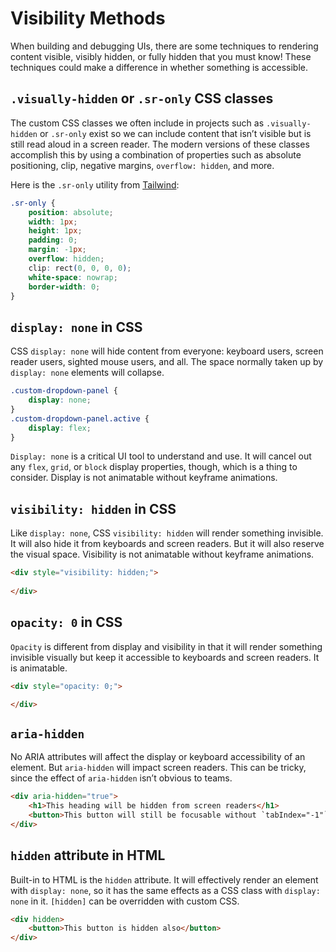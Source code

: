 <script setup>
   import './components/visibility-widget.ts'
 
</script>


# Visibility Methods

When building and debugging UIs, there are some techniques to rendering content visible, visibly hidden, or fully hidden that you must know! These techniques could make a difference in whether something is accessible.

## `.visually-hidden` or `.sr-only` CSS classes

The custom CSS classes we often include in projects such as `.visually-hidden` or `.sr-only` exist so we can include content that isn’t visible but is still read aloud in a screen reader. The modern versions of these classes accomplish this by using a combination of properties such as absolute positioning, clip, negative margins, `overflow: hidden`, and more.

Here is the `.sr-only` utility from [Tailwind](https://tailwindcss.com/docs/screen-readers):

```css
.sr-only {
    position: absolute;
    width: 1px;
    height: 1px;
    padding: 0;
    margin: -1px;
    overflow: hidden;
    clip: rect(0, 0, 0, 0);
    white-space: nowrap;
    border-width: 0;
}
```

<visibility-widget option-name=".sr-only" classes-to-toggle="sr-only"></visibility-widget>

## `display: none` in CSS

CSS `display: none` will hide content from everyone: keyboard users, screen reader users, sighted mouse users, and all. The space normally taken up by `display: none` elements will collapse. 

```css
.custom-dropdown-panel {
    display: none;
}
.custom-dropdown-panel.active {
    display: flex;
}
```
`Display: none` is a critical UI tool to understand and use. It will cancel out any `flex`, `grid`, or `block` display properties, though, which is a thing to consider. Display is not animatable without keyframe animations.

<visibility-widget option-name="display: none" classes-to-toggle="hidden"></visibility-widget>

##  `visibility: hidden` in CSS

Like `display: none`, CSS `visibility: hidden` will render something invisible. It will also hide it from keyboards and screen readers. But it will also reserve the visual space. Visibility is not animatable without keyframe animations.

```html
<div style="visibility: hidden;">
    
</div>
```

<visibility-widget option-name="visibility: hidden" classes-to-toggle="invisible"></visibility-widget>

## `opacity: 0` in CSS

`Opacity` is different from display and visibility in that it will render something invisible visually but keep it accessible to keyboards and screen readers. It is animatable.

```html
<div style="opacity: 0;">

</div>
```
<visibility-widget option-name="opacity: 0" classes-to-toggle="opacity-0"></visibility-widget>

## `aria-hidden`

No ARIA attributes will affect the display or keyboard accessibility of an element. But `aria-hidden` will impact screen readers. This can be tricky, since the effect of `aria-hidden` isn’t obvious to teams.

```html
<div aria-hidden="true">
    <h1>This heading will be hidden from screen readers</h1>
    <button>This button will still be focusable without `tabIndex="-1"`</button>
</div>
```
<visibility-widget option-name='aria-hidden="true"' attribute-to-toggle="aria-hidden"></visibility-widget>

## `hidden` attribute in HTML

Built-in to HTML is the `hidden` attribute. It will effectively render an element with `display: none`, so it has the same effects as a CSS class with `display: none` in it. `[hidden]` can be overridden with custom CSS.

```html
<div hidden>
    <button>This button is hidden also</button>
</div>
```
<visibility-widget option-name='hidden' attribute-to-toggle="hidden"></visibility-widget>